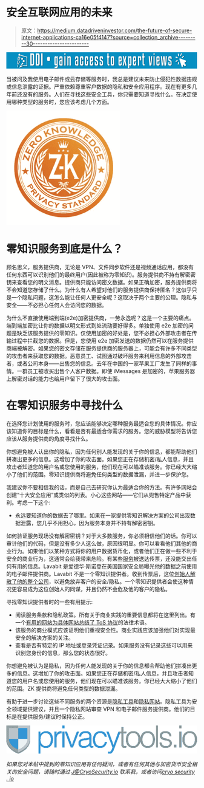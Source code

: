 # 安全互联网应用的未来

> 原文：<https://medium.datadriveninvestor.com/the-future-of-secure-internet-applications-ca16e05f4147?source=collection_archive---------30----------------------->

[![](img/470461fd7115b7be6636b48da0b8d556.png)](http://www.track.datadriveninvestor.com/1B9E)

当被问及我使用电子邮件或云存储等服务时，我总是建议未来防止侵犯性数据违规或信息泄露的证据。严重依赖尊重客户数据的隐私和安全应用程序。现在有更多几年前还没有的服务。人们在寻找这些安全工具，你只需要知道寻找什么。在决定使用哪种类型的服务时，您应该考虑几个方面。

![](img/cec54b962add3786f1b3645615c41520.png)

# 零知识服务到底是什么？

顾名思义，服务提供商，无论是 VPN、文件同步软件还是视频通话应用，都没有任何东西可以识别他们的最终用户(因此被称为零知识)。服务提供商不持有解密密钥来查看您的明文消息。提供商只能访问密文数据。如果正确加密，服务提供商将不会知道您存储了什么。为什么有人希望对他们的服务提供商保持匿名？这似乎只是一个隐私问题，这怎么能让任何人更安全呢？这取决于两个主要的公理。隐私与安全——不必担心任何人会访问您的数据。

为什么不直接使用端到端(e2e)加密提供商，一劳永逸呢？这是一个主要的痛点。端到端加密比让你的数据以明文形式到处流动要好得多。单独使用 e2e 加密的问题是缺乏该服务提供的零知识。仅使用加密的好处是，您不必担心外部攻击者在传输过程中拦截您的数据。但是，您使用 e2e 加密发送的数据仍然可以在服务提供商端被解密。如果您的密文存储在服务提供商的服务器上，可能会有许多不同类型的攻击者来获取您的数据。恶意员工、试图通过破坏服务来利用信息的外部攻击者，或者公司本身——出售您的信息。去年在中国的一家苹果工厂发生了同样的事情。一群员工被收买出售个人客户数据。即使 iMessages 是加密的，苹果服务器上解密对话的能力也给用户留下了很大的攻击面。

# 在零知识服务中寻找什么

在选择您计划使用的服务时，您应该能够决定哪种服务最适合您的具体情况。你应该知道你的目标是什么，看看是否有最适合你需求的服务。您的威胁模型将告诉您应该从服务提供商的角度寻找什么。

你想避免被人认出你的隐私，因为任何别人能发现的关于你的信息，都能帮助他们拼凑出更多的信息。这增加了你的攻击面。如果您正在存储机密/私人信息，并且攻击者知道您的用户名或您使用的服务，他们现在可以瞄准该服务。你已经大大缩小了他们的范围。零知识提供商将避免任何类型的数据泄漏，并进一步保护您。

我建议你不要相信我的话，而是自己去研究你认为最适合你的方法。有许多网站会创建“十大安全应用”或类似的列表。小心这些网站——它们从兜售特定产品中获利。考虑一下这个:

*   永远要知道你的数据去了哪里。如果在一家提供零知识解决方案的公司出现数据泄露，您几乎不用担心，因为服务本身并不持有解密密钥。

如何验证服务现场没有解密密钥？对于大多数服务，你必须相信他们的话。你可以审计他们的代码，但是没有多少人这么做，原因很明显。你可以看看他们其他的商业行为。如果他们以某种方式将你的用户数据货币化，或者他们正在做一些不利于安全的商业行为，这通常会给我带来危险。有某些[服务](https://protonmail.com/blog/transparency-report/)被送达传票，还没能交出任何有用的信息。Lavabit 是爱德华·斯诺登在美国国家安全局曝光他的数据之前使用的电子邮件提供商。Lavabit 不是一个零知识提供者。收到传票后，这位[创始人解散了他的整个公司](https://www.theguardian.com/commentisfree/2014/may/20/why-did-lavabit-shut-down-snowden-email)，以避免放弃客户的安全/隐私。一个零知识提供者会使这种情况更容易成为这位创始人的同谋，并且仍然不会危及他的客户的隐私。

寻找零知识提供者时的一些有用提示:

*   阅读服务条款和隐私政策。所有关于商业实践的重要信息都将在这里列出。有一个[有用的网站为具体网站总结了 ToS 协议](https://tosdr.org/)的法律术语。
*   该服务的商业模式应该证明他们重视安全性。商业实践应该加强他们对实现最安全的解决方案的关注。
*   查看是否有特定的 IP 地址或登录凭证记录。如果服务没有记录这些可以用来识别您身份的信息，那么您的状态很好。

你想避免被认为是隐私，因为任何人能发现的关于你的信息都会帮助他们拼凑出更多的信息。这增加了你的攻击面。如果您正在存储机密/私人信息，并且攻击者知道您的用户名或您使用的服务，他们现在可以瞄准该服务。你已经大大缩小了他们的范围。ZK 提供商将避免任何类型的数据泄漏。

有助于进一步讨论这些不同服务的两个资源是[隐私工具](https://www.privacytools.io/)和[隐私网站](https://thatoneprivacysite.net)。隐私工具为安全领域提供建议，并且一个隐私网站审查 VPN 和电子邮件服务提供商。他们的目标是在提供服务/建议时保持公正。

![](img/802c151847fda834cd032be2d44978a3.png)

*如果您对本帖中提到的零知识应用有任何疑问，或者有任何其他与加密货币安全相关的安全问题，请随时通过 J@CryoSecurity.io 联系我，或者访问*[*cryo security . io*](https://www.cryosecurity.io/)